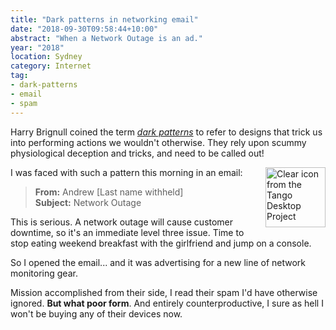 ```yaml
---
title: "Dark patterns in networking email"
date: "2018-09-30T09:58:44+10:00"
abstract: "When a Network Outage is an ad."
year: "2018"
location: Sydney
category: Internet
tag:
- dark-patterns
- email
- spam
---
```

Harry Brignull coined the term *[dark patterns]* to refer to designs that trick us into performing actions we wouldn't otherwise. They rely upon scummy physiological deception and tricks, and need to be called out!

<img src="https://rubenerd.com/files/stock/tango-mail-mark-junk.svg" alt="Clear icon from the Tango Desktop Project" style="width:96px; height:96px; float:right; margin:0 0 1em 2em" /></p>

I was faced with such a pattern this morning in an email:

> **From:** Andrew [Last name withheld]  
> **Subject:** Network Outage

This is serious. A network outage will cause customer downtime, so it's an immediate level three issue. Time to stop eating weekend breakfast with the girlfriend and jump on a console.

So I opened the email... and it was advertising for a new line of network monitoring gear.

Mission accomplished from their side, I read their spam I'd have otherwise ignored. **But what poor form**. And entirely counterproductive, I sure as hell I won't be buying any of their devices now.

[dark patterns]: https://darkpatterns.org/

